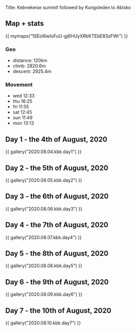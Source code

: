 Title: Kebnekeise summit followed by Kungsleden to Abisko

## Map + stats

{{ mymaps("1SEol6wIoFuU-gj6HUyXRbKTEbE83zFWr") }}

### Geo

* distance: 120km
* climb: 2820.6m
* descent: 2925.4m

### Movement

* wed 12:33
* thu 16:25
* fri 11:55
* sat 12:45
* sun 11:49
* mon 13:13

## Day 1 - the 4th of August, 2020

{{ gallery("2020.08.04.kbk.day1") }}

## Day 2 - the 5th of August, 2020

{{ gallery("2020.08.05.kbk.day2") }}

## Day 3 - the 6th of August, 2020

{{ gallery("2020.08.06.kbk.day3") }}

## Day 4 - the 7th of August, 2020

{{ gallery("2020.08.07.kbk.day4") }}

## Day 5 - the 8th of August, 2020

{{ gallery("2020.08.08.kbk.day5") }}

## Day 6 - the 9th of August, 2020

{{ gallery("2020.08.09.kbk.day6") }}

## Day 7 - the 10th of August, 2020

{{ gallery("2020.08.10.kbk.day7") }}
